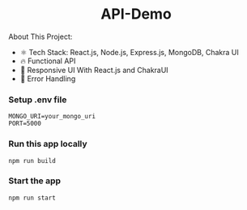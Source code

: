 <h1 align="center">API-Demo</h1>

About This Project:

-   ⚛️ Tech Stack: React.js, Node.js, Express.js, MongoDB, Chakra UI
-   🔥 Functional API
-   📱 Responsive UI With React.js and ChakraUI
-   🐞 Error Handling

### Setup .env file

```shell
MONGO_URI=your_mongo_uri
PORT=5000
```

### Run this app locally

```shell
npm run build
```

### Start the app

```shell
npm run start
```

